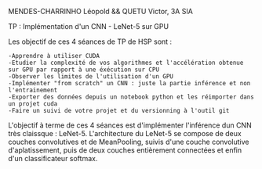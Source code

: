 MENDES-CHARRINHO Léopold && QUETU Victor, 3A SIA

TP : Implémentation d'un CNN - LeNet-5 sur GPU

Les objectif de ces 4 séances de TP de HSP sont :

    -Apprendre à utiliser CUDA
    -Etudier la complexité de vos algorithmes et l'accélération obtenue sur GPU par rapport à une éxécution sur CPU
    -Observer les limites de l'utilisation d'un GPU
    -Implémenter "from scratch" un CNN : juste la partie inférence et non l'entrainement
    -Exporter des données depuis un notebook python et les réimporter dans un projet cuda
    -Faire un suivi de votre projet et du versionning à l'outil git
   
L'objectif à terme de ces 4 séances est d'implémenter l'inférence dun CNN très claissque : LeNet-5. L'architecture du LeNet-5 se compose de deux couches convolutives et de MeanPooling, suivis d'une couche convolutive d'aplatissement, puis de deux couches entièrement connectées et enfin d'un classificateur softmax.

